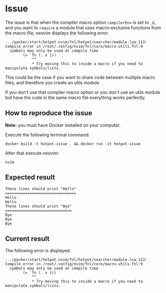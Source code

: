 # Issue

The issue is that when the compiler macro option `compilerEnv` is set to `_G`,
and you want to `require` a module that uses macro-exclusive functions from the
macro file, neovim displays the following error:

```error
.../packer/start/hotpot.nvim/fnl/hotpot/searcher/module.lua:113: Compile error in /root/.config/nvim/fnl/core/macro-utils.fnl:9
  symbols may only be used at compile time
        (= `fn (. x 1))
            ^^
            * Try moving this to inside a macro if you need to manipulate symbols/lists.
```

This could be the case if you want to share code between multiple macro files,
and therefore you create an utils module.

If you don't use that compiler macro option or you don't use an utils module
but have the code in the same macro file everything works perfectly.

## How to reproduce the issue

**Note:** you must have Docker installed on your computer.

Execute the following terminal command:

```shell
docker build -t hotpot-issue . && docker run -it hotpot-issue
```

After that execute neovim:

```shell
nvim
```

## Expected result

```log
These lines should print "Hello"
================================
Hello
Hello
These lines should print "Bye"
==============================
Bye
Bye
Bye
```

## Current result

The following error is displayed.

```error
.../packer/start/hotpot.nvim/fnl/hotpot/searcher/module.lua:113: Compile error in /root/.config/nvim/fnl/core/macro-utils.fnl:9
  symbols may only be used at compile time
        (= `fn (. x 1))
            ^^
            * Try moving this to inside a macro if you need to manipulate symbols/lists.
```

